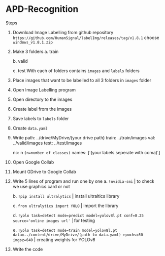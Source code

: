# APD-Recognition

Steps
1. Download Image Labelling from github repository `https://github.com/HumanSignal/labelImg/releases/tag/v1.8.1` choose `windows_v1.8.1.zip`
2. Make 3 folders
   a. train
   
   b. valid
   
   c. test
   With each of folders contains `images` and `labels` folders
4. Place images that want to be labelled to all 3 folders in `images` folder
5. Open Image Labelling program
6. Open directory to the images
7. Create label from the images
8. Save labels to `labels` folder
9. Create `data.yaml`
10. Write
    path: ../drive/MyDrive/(your drive path)
    train: ../train/images
    val: ../valid/images
    test: ../test/images

    nc: n `(n=number of classes)`
    names: ['(your labels seperate with coma)']
11. Open Google Collab
12. Mount GDrive to Google Collab
13. Write 5 lines of program and run one by one
    a. `!nvidia-smi` | to check we use graphics card or not
    
    b. `!pip install ultralytics` | install ultraltics library
    
    c. `from ultralytics import YOLO` | import the library
    
    d. `!yolo task=detect mode=predict model=yolov8l.pt conf=0.25 source='online images url'` | for testing
    
    e. `!yolo task=detect mode=train model=yolov8l.pt data=../content/drive/MyDrive/(path to data.yaml) epochs=50 imgsz=640` | creating weights for YOLOv8
14. Write the code
